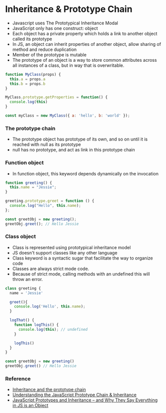 # Inheritance & Prototype Chain

- Javascript uses The Prototypical Inheritance Modal
- JavaScript only has one construct: object
- Each object has a private property which holds a link to another object called its prototype
- In JS, an object can inherit properties of another object, allow sharing of method and reduce duplication
- Member of the prototype is mutable
- The prototype of an object is a way to store common attributes across all instances of a class, but in way that is overwritable.

```js
function MyClass(props) {
  this.a = props.a
  this.b = props.b
}

MyClass.prototype.getProperties = function() {
  console.log(this)
}

const myClass = new MyClass({ a: 'hello', b: 'world' });
```

### The prototype chain

- The prototype object has prototype of its own, and so on until it is reached with null as its prototype
- null has no prototype, and act as link in this prototype chain

### Function object

- In function object, this keyword depends dynamically on the invocation

```js
function greeting() {
  this.name = "Jessie";
}

greeting.prototype.greet = function () {
  console.log("Hello", this.name);
};

const greetObj = new greeting();
greetObj.greet(); // Hello Jessie
```

### Class object

- Class is represented using prototypical inheritance model
- JS doesn't support classes like any other language
- Class keyword is a syntactic sugar that facilitate the way to organize code
- Classes are always strict mode code. 
- Because of strict mode, calling methods with an undefined this will throw an error.

```js
class greeting {
  name = 'Jessie'

  greet(){
    console.log('Hello', this.name);
  }

  logThat() {
    function logThis() {
      console.log(this); // undefined
    }

    logThis()
  }
}

const greetObj = new greeting()
greetObj.greet() // Hello Jessie
```

### Reference

- [Inheritance and the prototype chain](https://developer.mozilla.org/en-US/docs/Web/JavaScript/Inheritance_and_the_prototype_chain)
- [Understanding the JavaScript Prototype Chain & Inheritance](https://blog.risingstack.com/javascript-prototype-chain-inheritance/)
- [JavaScript Prototypes and Inheritance – and Why They Say Everything in JS is an Object](https://www.freecodecamp.org/news/prototypes-and-inheritance-in-javascript/)
